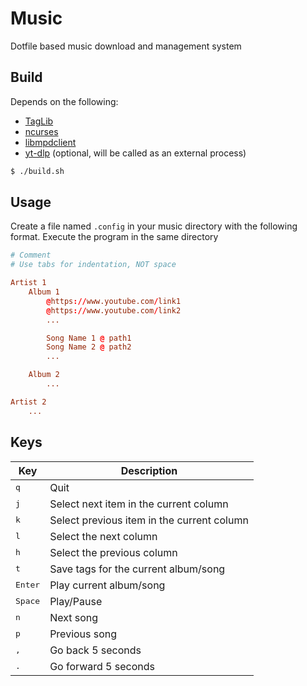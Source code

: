 # Music
Dotfile based music download and management system

## Build
Depends on the following:

- [TagLib](https://taglib.org/)
- [ncurses](https://invisible-island.net/ncurses/)
- [libmpdclient](https://www.musicpd.org/libs/libmpdclient/)
- [yt-dlp](https://github.com/yt-dlp/yt-dlp) (optional, will be called as an external process)

```build.sh
$ ./build.sh
```

## Usage
Create a file named `.config` in your music directory with the following format. Execute the program in the same directory

```conf
# Comment
# Use tabs for indentation, NOT space

Artist 1
	Album 1
		@https://www.youtube.com/link1
		@https://www.youtube.com/link2
		...

		Song Name 1 @ path1
		Song Name 2 @ path2
		...

	Album 2
		...

Artist 2
	...
```

## Keys
| Key | Description |
| --- | ----------- |
| <kbd>q</kbd> | Quit |
| <kbd>j</kbd> | Select next item in the current column |
| <kbd>k</kbd> | Select previous item in the current column |
| <kbd>l</kbd> | Select the next column |
| <kbd>h</kbd> | Select the previous column |
| <kbd>t</kbd> | Save tags for the current album/song |
| <kbd>Enter</kbd> | Play current album/song |
| <kbd>Space</kbd> | Play/Pause |
| <kbd>n</kbd> | Next song |
| <kbd>p</kbd> | Previous song |
| <kbd>,</kbd> | Go back 5 seconds |
| <kbd>.</kbd> | Go forward 5 seconds |
